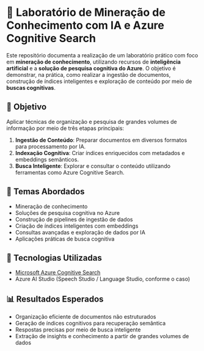 # 🔎 Laboratório de Mineração de Conhecimento com IA e Azure Cognitive Search

Este repositório documenta a realização de um laboratório prático com foco em **mineração de conhecimento**, utilizando recursos de **inteligência artificial** e a **solução de pesquisa cognitiva do Azure**. O objetivo é demonstrar, na prática, como realizar a ingestão de documentos, construção de índices inteligentes e exploração de conteúdo por meio de **buscas cognitivas**.


## 🎯 Objetivo

Aplicar técnicas de organização e pesquisa de grandes volumes de informação por meio de três etapas principais:

1. **Ingestão de Conteúdo**: Preparar documentos em diversos formatos para processamento por IA.
2. **Indexação Cognitiva**: Criar índices enriquecidos com metadados e embeddings semânticos.
3. **Busca Inteligente**: Explorar e consultar o conteúdo utilizando ferramentas como Azure Cognitive Search.


## 🧠 Temas Abordados

- Mineração de conhecimento
- Soluções de pesquisa cognitiva no Azure
- Construção de pipelines de ingestão de dados
- Criação de índices inteligentes com embeddings
- Consultas avançadas e exploração de dados por IA
- Aplicações práticas de busca cognitiva

## 🧪 Tecnologias Utilizadas

- [Microsoft Azure Cognitive Search](https://azure.microsoft.com/services/search/)
- Azure AI Studio (Speech Studio / Language Studio, conforme o caso)

## 📊 Resultados Esperados

- Organização eficiente de documentos não estruturados
- Geração de índices cognitivos para recuperação semântica
- Respostas precisas por meio de busca inteligente
- Extração de insights e conhecimento a partir de grandes volumes de dados





